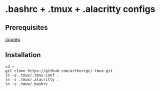 # .bashrc + .tmux + .alacritty configs
## Prerequisites
[ripgrep](https://github.com/BurntSushi/ripgrep)
## Installation
```
cd ~
git clone https://github.com/arthurcgc/.tmux.git
ln -s .tmux/.tmux.conf .
ln -s .tmux/.alacritty .
ln -s .tmux/.bashrc .
```
